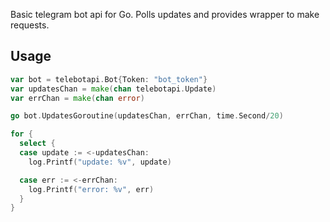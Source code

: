Basic telegram bot api for Go. Polls updates and provides wrapper to make requests.

## Usage

``` go
var bot = telebotapi.Bot{Token: "bot_token"}
var updatesChan = make(chan telebotapi.Update)
var errChan = make(chan error)

go bot.UpdatesGoroutine(updatesChan, errChan, time.Second/20)

for {
  select {
  case update := <-updatesChan:
    log.Printf("update: %v", update)

  case err := <-errChan:
    log.Printf("error: %v", err)
  }
}
```
